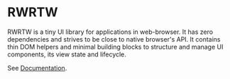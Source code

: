 # RWRTW

RWRTW is a tiny UI library for applications in web-browser. It has zero dependencies and strives to be close to native browser's API. It contains thin DOM helpers and minimal building blocks to structure and manage UI components, its view state and lifecycle.

See [Documentation](https://github.com/alfertev2014/rwrtw/blob/main/docs/README.md).
